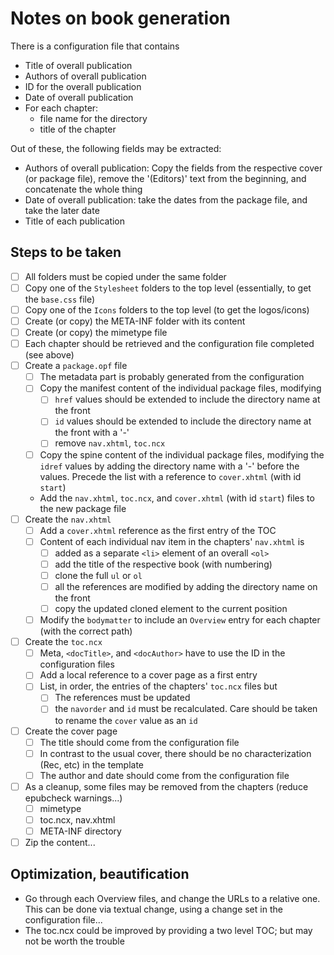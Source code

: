 # Notes on book generation

There is a configuration file that contains
* Title of overall publication
* Authors of overall publication
* ID for the overall publication
* Date of overall publication
* For each chapter:
	* file name for the directory
	* title of the chapter

Out of these, the following fields may be extracted:

* Authors of overall publication: Copy the fields from the respective cover (or package file), remove the '(Editors)' text from the beginning, and concatenate the whole thing
* Date of overall publication: take the dates from the package file, and take the later date
* Title of each publication

## Steps to be taken

* [ ] All folders must be copied under the same folder
* [ ] Copy one of the `Stylesheet` folders to the top level (essentially, to get the `base.css` file)
* [ ] Copy one of the `Icons` folders to the top level (to get the logos/icons)
* [ ] Create (or copy) the META-INF folder with its content
* [ ] Create (or copy) the mimetype file
* [ ] Each chapter should be retrieved and the configuration file completed (see above)
* [ ] Create a `package.opf` file
	* [ ] The metadata part is probably generated from the configuration
	* [ ] Copy the manifest content of the individual package files, modifying
		* [ ] `href` values should be extended to include the directory name at the front
		* [ ] `id` values should be extended to include the directory name at the front with a '-'
		* [ ] remove `nav.xhtml`, `toc.ncx`
	* [ ] Copy the spine content of the individual package files, modifying the `idref` values by adding the directory name with a '-' before the values. Precede the list with a reference to `cover.xhtml` (with id `start`)
	* Add the `nav.xhtml`, `toc.ncx`, and `cover.xhtml` (with id `start`) files to the new package file
* [ ] Create the `nav.xhtml`
	* [ ] Add a `cover.xhtml` reference as the first entry of the TOC
	* [ ] Content of each individual nav item in the chapters' `nav.xhtml` is
		* [ ] added as a separate `<li>` element of an overall `<ol>`
		* [ ] add the title of the respective book (with numbering)
		* [ ] clone the full `ul` or `ol`
		* [ ] all the references are modified by adding the directory name on the front
		* [ ] copy the updated cloned element to the current position
	* [ ] Modify the `bodymatter` to include an `Overview` entry for each chapter (with the correct path)
* [ ] Create the `toc.ncx`
	* [ ] Meta, `<docTitle>`, and `<docAuthor>` have to use the ID in the configuration files
	* [ ] Add a local reference to a cover page as a first entry
	* [ ] List, in order, the entries of the chapters' `toc.ncx` files but
		* [ ] The references must be updated
		* [ ] the `navorder` and `id` must be recalculated. Care should be taken to rename the `cover` value as an `id`
* [ ] Create the cover page
	* [ ] The title should come from the configuration file
	* [ ] In contrast to the usual cover, there should be no characterization (Rec, etc) in the template
	* [ ] The author and date should come from the configuration file
* [ ] As a cleanup, some files may be removed from the chapters (reduce epubcheck warnings...)
	* [ ] mimetype
	* [ ] toc.ncx, nav.xhtml
	* [ ] META-INF directory
* [ ] Zip the content...

## Optimization, beautification
* Go through each Overview files, and change the URLs to a relative one. This can be done via textual change, using a change set in the configuration file...
* The toc.ncx could be improved by providing a two level TOC; but may not be worth the trouble
